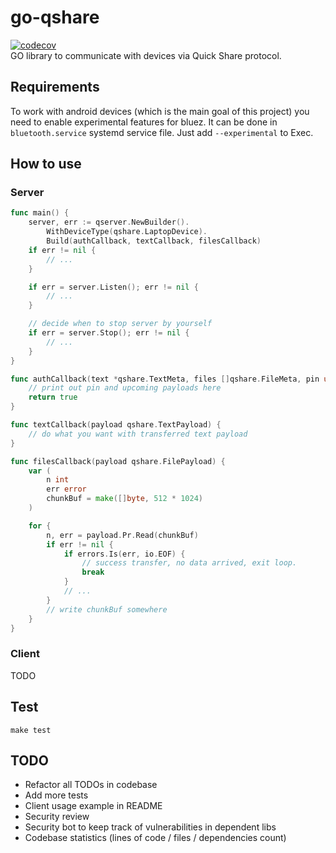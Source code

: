# go-qshare
[![codecov](https://codecov.io/github/ACLzz/go-qshare/graph/badge.svg?token=S39GK295NH)](https://codecov.io/github/ACLzz/go-qshare)<br/>
GO library to communicate with devices via Quick Share protocol.

## Requirements
To work with android devices (which is the main goal of this project) you need to enable experimental features for bluez. It can be done in `bluetooth.service` systemd service file. Just add `--experimental` to Exec.

## How to use
### Server
```go
func main() {
    server, err := qserver.NewBuilder().
        WithDeviceType(qshare.LaptopDevice).
        Build(authCallback, textCallback, filesCallback)
    if err != nil {
        // ...
    }

    if err = server.Listen(); err != nil {
        // ...
    }

    // decide when to stop server by yourself
    if err = server.Stop(); err != nil {
        // ...
    }
}

func authCallback(text *qshare.TextMeta, files []qshare.FileMeta, pin uint16) bool {
    // print out pin and upcoming payloads here
    return true
}

func textCallback(payload qshare.TextPayload) {
    // do what you want with transferred text payload
}

func filesCallback(payload qshare.FilePayload) {
    var (
        n int
        err error
        chunkBuf = make([]byte, 512 * 1024)
    )

    for {
        n, err = payload.Pr.Read(chunkBuf)
        if err != nil {
            if errors.Is(err, io.EOF) {
                // success transfer, no data arrived, exit loop.
                break
            }
            // ...
        }
        // write chunkBuf somewhere
    }
}
```
### Client
TODO

## Test
`make test`

## TODO
- Refactor all TODOs in codebase
- Add more tests
- Client usage example in README
- Security review
- Security bot to keep track of vulnerabilities in dependent libs
- Codebase statistics (lines of code / files / dependencies count)
